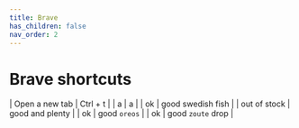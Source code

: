 ```yaml
---
title: Brave
has_children: false
nav_order: 2
---
```


# Brave shortcuts

| Open a new tab | Ctrl + t |
| a             | a                  |
| ok           | good swedish fish |
| out of stock | good and plenty   |
| ok           | good `oreos`      |
| ok           | good `zoute` drop |